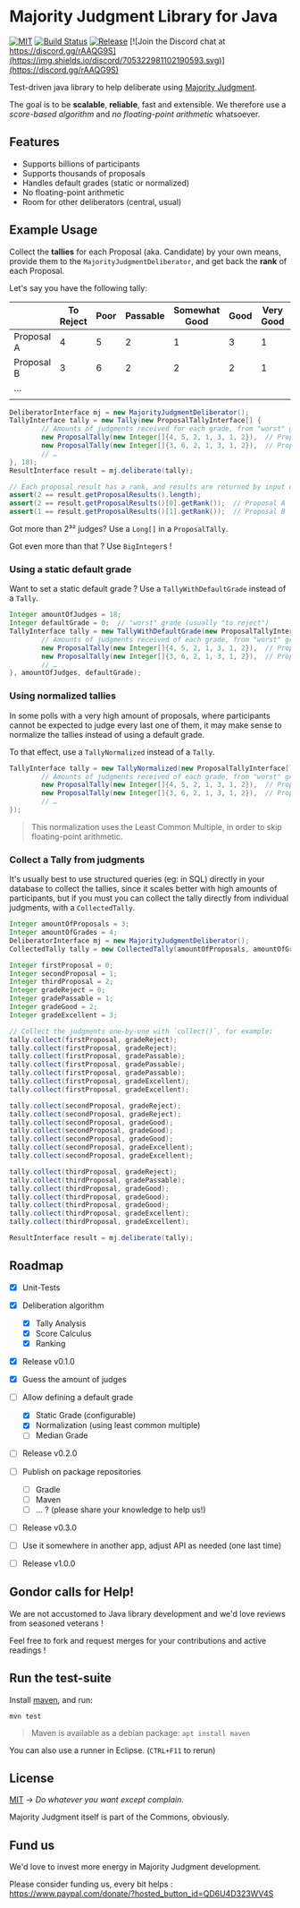 # Majority Judgment Library for Java

[![MIT](https://img.shields.io/github/license/MieuxVoter/majority-judgment-library-java)](./LICENSE.md)
[![Build Status](https://img.shields.io/github/workflow/status/MieuxVoter/majority-judgment-library-java/Java%20CI%20with%20Maven)](https://github.com/MieuxVoter/majority-judgment-library-java/actions)
[![Release](https://img.shields.io/github/v/release/MieuxVoter/majority-judgment-library-java?sort=semver)](https://github.com/MieuxVoter/majority-judgment-library-java/releases)
[![Join the Discord chat at https://discord.gg/rAAQG9S](https://img.shields.io/discord/705322981102190593.svg)](https://discord.gg/rAAQG9S)

Test-driven java library to help deliberate using [Majority Judgment](https://mieuxvoter.fr/index.php/decouvrir/?lang=en).

The goal is to be **scalable**, **reliable**, fast and extensible.
We therefore use a _score-based algorithm_ and _no floating-point arithmetic_ whatsoever.


## Features

- Supports billions of participants
- Supports thousands of proposals
- Handles default grades (static or normalized)
- No floating-point arithmetic
- Room for other deliberators (central, usual)


## Example Usage

Collect the **tallies** for each Proposal (aka. Candidate) by your own means,
provide them to the `MajorityJudgmentDeliberator`, and get back the **rank** of each Proposal.

Let's say you have the following tally:

|            | To Reject | Poor | Passable | Somewhat Good | Good | Very Good | Excellent |
|------------|-----------|------|----------|---------------|------|-----------|-----------|
| Proposal A |     4     |   5  |     2    |       1       |   3  |     1     |     2     |
| Proposal B |     3     |   6  |     2    |       2       |   2  |     1     |     2     |
|     …      |           |      |          |               |      |           |           |
|            |           |      |          |               |      |           |           |


``` java
DeliberatorInterface mj = new MajorityJudgmentDeliberator();
TallyInterface tally = new Tally(new ProposalTallyInterface[] {
        // Amounts of judgments received for each grade, from "worst" grade to "best" grade
        new ProposalTally(new Integer[]{4, 5, 2, 1, 3, 1, 2}),  // Proposal A
        new ProposalTally(new Integer[]{3, 6, 2, 1, 3, 1, 2}),  // Proposal B
        // …
}, 18);
ResultInterface result = mj.deliberate(tally);

// Each proposal result has a rank, and results are returned by input order
assert(2 == result.getProposalResults().length);
assert(2 == result.getProposalResults()[0].getRank());  // Proposal A
assert(1 == result.getProposalResults()[1].getRank());  // Proposal B
```

Got more than 2³² judges?  Use a `Long[]` in a `ProposalTally`.

Got even more than that ?  Use `BigInteger`s !


### Using a static default grade

Want to set a static default grade ?  Use a `TallyWithDefaultGrade` instead of a `Tally`.

```java
Integer amountOfJudges = 18;
Integer defaultGrade = 0;  // "worst" grade (usually "to reject")
TallyInterface tally = new TallyWithDefaultGrade(new ProposalTallyInterface[] {
        // Amounts of judgments received of each grade, from "worst" grade to "best" grade
        new ProposalTally(new Integer[]{4, 5, 2, 1, 3, 1, 2}),  // Proposal A
        new ProposalTally(new Integer[]{3, 6, 2, 1, 3, 1, 2}),  // Proposal B
        // …
}, amountOfJudges, defaultGrade);
```


### Using normalized tallies

In some polls with a very high amount of proposals, where participants cannot be expected to judge every last one of them, it may make sense to normalize the tallies instead of using a default grade.

To that effect, use a `TallyNormalized` instead of a `Tally`.

```java
TallyInterface tally = new TallyNormalized(new ProposalTallyInterface[] {
        // Amounts of judgments received of each grade, from "worst" grade to "best" grade
        new ProposalTally(new Integer[]{4, 5, 2, 1, 3, 1, 2}),  // Proposal A
        new ProposalTally(new Integer[]{3, 6, 2, 1, 3, 1, 2}),  // Proposal B
        // …
});
```

> This normalization uses the Least Common Multiple, in order to skip floating-point arithmetic.


### Collect a Tally from judgments

It's usually best to use structured queries (eg: in SQL) directly in your database to collect the tallies, since it scales better with high amounts of participants, but if you must you can collect the tally directly from individual judgments, with a `CollectedTally`.

```java
Integer amountOfProposals = 3;
Integer amountOfGrades = 4;
DeliberatorInterface mj = new MajorityJudgmentDeliberator();
CollectedTally tally = new CollectedTally(amountOfProposals, amountOfGrades);

Integer firstProposal = 0;
Integer secondProposal = 1;
Integer thirdProposal = 2;
Integer gradeReject = 0;
Integer gradePassable = 1;
Integer gradeGood = 2;
Integer gradeExcellent = 3;

// Collect the judgments one-by-one with `collect()`, for example:
tally.collect(firstProposal, gradeReject);
tally.collect(firstProposal, gradeReject);
tally.collect(firstProposal, gradePassable);
tally.collect(firstProposal, gradePassable);
tally.collect(firstProposal, gradePassable);
tally.collect(firstProposal, gradeExcellent);
tally.collect(firstProposal, gradeExcellent);

tally.collect(secondProposal, gradeReject);
tally.collect(secondProposal, gradeReject);
tally.collect(secondProposal, gradeGood);
tally.collect(secondProposal, gradeGood);
tally.collect(secondProposal, gradeGood);
tally.collect(secondProposal, gradeExcellent);
tally.collect(secondProposal, gradeExcellent);

tally.collect(thirdProposal, gradeReject);
tally.collect(thirdProposal, gradePassable);
tally.collect(thirdProposal, gradeGood);
tally.collect(thirdProposal, gradeGood);
tally.collect(thirdProposal, gradeGood);
tally.collect(thirdProposal, gradeExcellent);
tally.collect(thirdProposal, gradeExcellent);

ResultInterface result = mj.deliberate(tally);
```


## Roadmap

- [x] Unit-Tests
- [x] Deliberation algorithm
	- [x] Tally Analysis
	- [x] Score Calculus
	- [x] Ranking
- [x] Release v0.1.0
- [x] Guess the amount of judges
- [ ] Allow defining a default grade
	- [x] Static Grade (configurable)
	- [x] Normalization (using least common multiple)
	- [ ] Median Grade
- [ ] Release v0.2.0
- [ ] Publish on package repositories
    - [ ] Gradle
    - [ ] Maven
    - [ ] … ? (please share your knowledge to help us!)
- [ ] Release v0.3.0
- [ ] Use it somewhere in another app, adjust API as needed (one last time)
- [ ] Release v1.0.0


## Gondor calls for Help!

We are not accustomed to Java library development and we'd love reviews from seasoned veterans !

Feel free to fork and request merges for your contributions and active readings !


## Run the test-suite

Install [maven](https://maven.apache.org), and run:

    mvn test

> Maven is available as a debian package: `apt install maven`

You can also use a runner in Eclipse.  (`CTRL+F11` to rerun)


## License

[MIT](./LICENSE.md)  →  _Do whatever you want except complain._

Majority Judgment itself is part of the Commons, obviously.


## Fund us

We'd love to invest more energy in Majority Judgment development.

Please consider funding us, every bit helps : https://www.paypal.com/donate/?hosted_button_id=QD6U4D323WV4S

